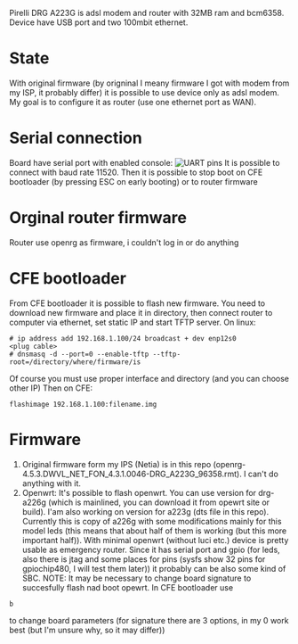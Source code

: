Pirelli DRG A223G is adsl modem and router with 32MB ram and bcm6358. Device have USB port and two 100mbit ethernet.

# State
With original firmware (by origninal I meany firmware I got with modem from my ISP, it probably differ) it is possible to use device only as adsl modem. My goal is to configure it as router (use one ethernet port as WAN). 

# Serial connection
Board have serial port with enabled console:
![UART pins](https://raw.githubusercontent.com/franekjel/Pirelli-a223g-hacks/master/IMG_20200223_183606.jpg)
It is possible to connect with baud rate 11520.
Then it is possible to stop boot on CFE bootloader (by pressing ESC on early booting) or to router firmware

# Orginal router firmware
Router use openrg as firmware, i couldn't log in or do anything

# CFE bootloader
From CFE bootloader it is possible to flash new firmware. You need to download new firmware and place it in directory, then connect router to computer via ethernet, set static IP and start TFTP server. On linux:
```
# ip address add 192.168.1.100/24 broadcast + dev enp12s0
<plug cable>
# dnsmasq -d --port=0 --enable-tftp --tftp-root=/directory/where/firmware/is
```
Of course you must use proper interface and directory (and you can choose other IP)
Then on CFE:
```
flashimage 192.168.1.100:filename.img
```

# Firmware
1. Original firmware form my IPS (Netia) is in this repo (openrg-4.5.3.DWVL_NET_FON_4.3.1.0046-DRG_A223G_96358.rmt). I can't do anything with it.
2. Openwrt: It's possible to flash openwrt. You can use version for drg-a226g (which is mainlined, you can download it from opewrt site or build). I'am also working on version for a223g (dts file in this repo). Currently this is copy of a226g with some modifications mainly for this model leds (this means that about half of them is working (but this more important half)). With minimal openwrt (without luci etc.) device is pretty usable as emergency router. Since it has serial port and  gpio (for leds, also there is jtag and some places for pins (sysfs show 32 pins for gpiochip480, I will test them later)) it probably can be also some kind of SBC. NOTE: It may be necessary to change board signature to succesfully flash nad boot opewrt. In CFE bootloader use
```
b
```
to change board parameters (for signature there are 3 options, in my 0 work best (but I'm unsure why, so it may differ))
